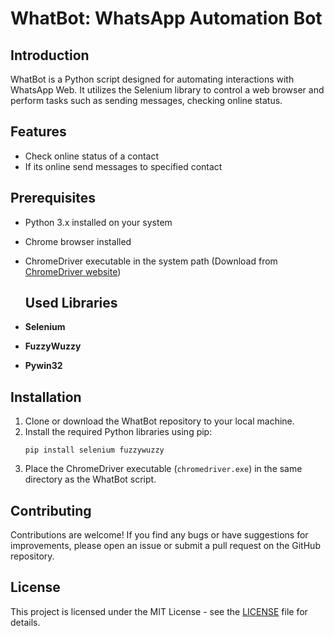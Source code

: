 # WhatBot: WhatsApp Automation Bot

## Introduction
WhatBot is a Python script designed for automating interactions with WhatsApp Web. It utilizes the Selenium library to control a web browser and perform tasks such as sending messages, checking online status.

## Features
- Check online status of a contact
- If its online send messages to specified contact

## Prerequisites
- Python 3.x installed on your system
- Chrome browser installed
- ChromeDriver executable in the system path (Download from [ChromeDriver website]([https://chromedriver.chromium.org/](https://googlechromelabs.github.io/chrome-for-testing/)))

  ## Used Libraries
- **Selenium**
- **FuzzyWuzzy**
- **Pywin32**

## Installation
1. Clone or download the WhatBot repository to your local machine.
2. Install the required Python libraries using pip:
   ```
   pip install selenium fuzzywuzzy
   
   ```
3. Place the ChromeDriver executable (`chromedriver.exe`) in the same directory as the WhatBot script.

## Contributing
Contributions are welcome! If you find any bugs or have suggestions for improvements, please open an issue or submit a pull request on the GitHub repository.

## License
This project is licensed under the MIT License - see the [LICENSE](LICENSE) file for details.
